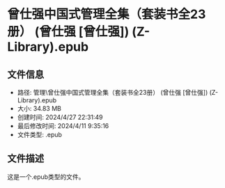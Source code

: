 ﻿# 曾仕强中国式管理全集（套装书全23册） (曾仕强 [曾仕强]) (Z-Library).epub

## 文件信息
- 路径: 管理\曾仕强中国式管理全集（套装书全23册） (曾仕强 [曾仕强]) (Z-Library).epub
- 大小: 34.83 MB
- 创建时间: 2024/4/27 22:31:49
- 最后修改时间: 2024/4/11 9:35:16
- 文件类型: .epub

## 文件描述
这是一个.epub类型的文件。

